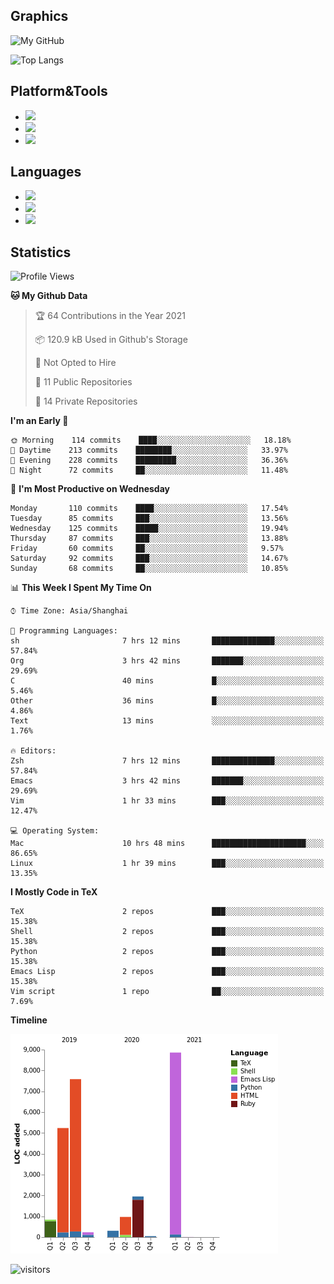 ## Graphics

![My GitHub](https://github-readme-stats.vercel.app/api?username=SteamedFish&count_private=true&show_icons=true&theme=buefy&include_all_commits=false)

![Top Langs](https://github-readme-stats.vercel.app/api/top-langs/?username=SteamedFish&theme=buefy&hide=ruby&count_private=true&show_icons=true&layout=compact)

## Platform&Tools

* [![](https://img.shields.io/badge/ArchLinux--purple?style=flat-square&logo=ArchLinux)](https://www.archlinux.org/)
* [![](https://img.shields.io/badge/Gentoo-testing-purple?style=flat-square&logo=Gentoo)](https://www.gentoo.org/)
* [![](https://img.shields.io/badge/Doom%20Emacs-28-blue?style=flat-square&logo=Gnu%20emacs&logoColor=white)](https://www.gnu.org/software/emacs/)

## Languages

* [![](https://img.shields.io/badge/-Python-3776AB?style=flat-square&logo=python&logoColor=white)](https://www.python.org/)
* [![](https://img.shields.io/badge/-Bash-00ADD8?style=flat-square&logo=Gnu-bash&logoColor=white)](https://www.gnu.org/software/bash/)
* [![](https://img.shields.io/badge/-Go-00ADD8?style=flat-square&logo=go&logoColor=white)](https://golang.org/)

## Statistics

<!--START_SECTION:waka-->
![Profile Views](http://img.shields.io/badge/Profile%20Views-7-blue)

**🐱 My Github Data** 

> 🏆 64 Contributions in the Year 2021
 > 
> 📦 120.9 kB Used in Github's Storage 
 > 
> 🚫 Not Opted to Hire
 > 
> 📜 11 Public Repositories 
 > 
> 🔑 14 Private Repositories  
 > 
**I'm an Early 🐤** 

```text
🌞 Morning    114 commits    ████░░░░░░░░░░░░░░░░░░░░░   18.18% 
🌆 Daytime    213 commits    ████████░░░░░░░░░░░░░░░░░   33.97% 
🌃 Evening    228 commits    █████████░░░░░░░░░░░░░░░░   36.36% 
🌙 Night      72 commits     ██░░░░░░░░░░░░░░░░░░░░░░░   11.48%

```
📅 **I'm Most Productive on Wednesday** 

```text
Monday       110 commits    ████░░░░░░░░░░░░░░░░░░░░░   17.54% 
Tuesday      85 commits     ███░░░░░░░░░░░░░░░░░░░░░░   13.56% 
Wednesday    125 commits    █████░░░░░░░░░░░░░░░░░░░░   19.94% 
Thursday     87 commits     ███░░░░░░░░░░░░░░░░░░░░░░   13.88% 
Friday       60 commits     ██░░░░░░░░░░░░░░░░░░░░░░░   9.57% 
Saturday     92 commits     ███░░░░░░░░░░░░░░░░░░░░░░   14.67% 
Sunday       68 commits     ██░░░░░░░░░░░░░░░░░░░░░░░   10.85%

```


📊 **This Week I Spent My Time On** 

```text
⌚︎ Time Zone: Asia/Shanghai

💬 Programming Languages: 
sh                       7 hrs 12 mins       ██████████████░░░░░░░░░░░   57.84% 
Org                      3 hrs 42 mins       ███████░░░░░░░░░░░░░░░░░░   29.69% 
C                        40 mins             █░░░░░░░░░░░░░░░░░░░░░░░░   5.46% 
Other                    36 mins             █░░░░░░░░░░░░░░░░░░░░░░░░   4.86% 
Text                     13 mins             ░░░░░░░░░░░░░░░░░░░░░░░░░   1.76%

🔥 Editors: 
Zsh                      7 hrs 12 mins       ██████████████░░░░░░░░░░░   57.84% 
Emacs                    3 hrs 42 mins       ███████░░░░░░░░░░░░░░░░░░   29.69% 
Vim                      1 hr 33 mins        ███░░░░░░░░░░░░░░░░░░░░░░   12.47%

💻 Operating System: 
Mac                      10 hrs 48 mins      █████████████████████░░░░   86.65% 
Linux                    1 hr 39 mins        ███░░░░░░░░░░░░░░░░░░░░░░   13.35%

```

**I Mostly Code in TeX** 

```text
TeX                      2 repos             ███░░░░░░░░░░░░░░░░░░░░░░   15.38% 
Shell                    2 repos             ███░░░░░░░░░░░░░░░░░░░░░░   15.38% 
Python                   2 repos             ███░░░░░░░░░░░░░░░░░░░░░░   15.38% 
Emacs Lisp               2 repos             ███░░░░░░░░░░░░░░░░░░░░░░   15.38% 
Vim script               1 repo              ██░░░░░░░░░░░░░░░░░░░░░░░   7.69%

```


**Timeline**

![Chart not found](https://raw.githubusercontent.com/SteamedFish/SteamedFish/master/charts/bar_graph.png) 


<!--END_SECTION:waka-->

![visitors](https://visitor-badge.laobi.icu/badge?page_id=SteamedFish.SteamedFish)
